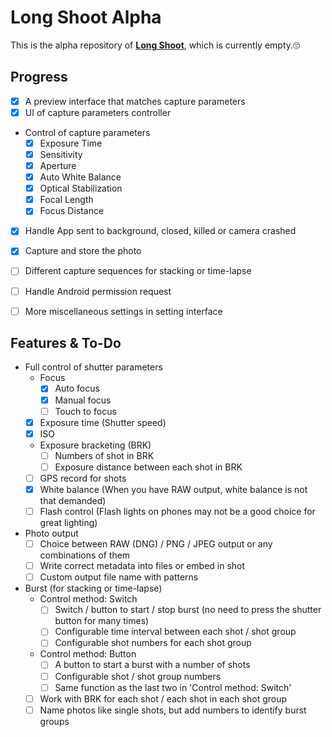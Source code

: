 # Long Shoot Alpha
This is the alpha repository of **[Long Shoot](https://github.com/Tyrone-Liu/LongShoot)**, which is currently empty.🙄  


## Progress
+ [x] A preview interface that matches capture parameters
+ [x] UI of capture parameters controller
+ Control of capture parameters
    * [x] Exposure Time
    * [x] Sensitivity
    * [x] Aperture
    * [x] Auto White Balance
    * [x] Optical Stabilization
    * [x] Focal Length
    * [x] Focus Distance
+ [x] Handle App sent to background, closed, killed or camera crashed
+ [x] Capture and store the photo
+ [ ] Different capture sequences for stacking or time-lapse
+ [ ] Handle Android permission request
+ [ ] More miscellaneous settings in setting interface


## Features & To-Do
+ Full control of shutter parameters
    * Focus
        - [x] Auto focus
        - [x] Manual focus
        - [ ] Touch to focus
    * [x] Exposure time (Shutter speed)
    * [x] ISO
    * Exposure bracketing (BRK)
        - [ ] Numbers of shot in BRK
        - [ ] Exposure distance between each shot in BRK
    * [ ] GPS record for shots
    * [x] White balance (When you have RAW output, white balance is not that demanded)
    * [ ] Flash control (Flash lights on phones may not be a good choice for great lighting)
+ Photo output
    * [ ] Choice between RAW (DNG) / PNG / JPEG output or any combinations of them
    * [ ] Write correct metadata into files or embed in shot
    * [ ] Custom output file name with patterns
+ Burst (for stacking or time-lapse)
    * Control method: Switch
        - [ ] Switch / button to start / stop burst (no need to press the shutter button for many times)
        - [ ] Configurable time interval between each shot / shot group
        - [ ] Configurable shot numbers for each shot group
    * Control method: Button
        - [ ] A button to start a burst with a number of shots
        - [ ] Configurable shot / shot group numbers
        - [ ] Same function as the last two in 'Control method: Switch'
    * [ ] Work with BRK for each shot / each shot in each shot group
    * [ ] Name photos like single shots, but add numbers to identify burst groups
